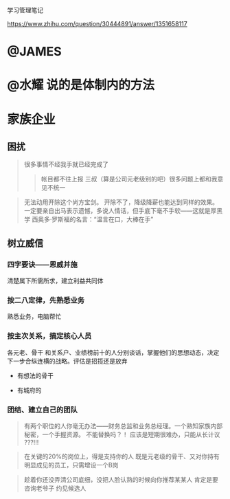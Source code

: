 
学习管理笔记


https://www.zhihu.com/question/30444891/answer/1351658117

# @JAMES

# @水耀 说的是体制内的方法


# 家族企业

## 困扰

> 很多事情不经我手就已经完成了
> > 帐目都不往上报
> > 三叔（算是公司元老级别的吧）很多问题上都和我意见不统一

> 无法动用开除这个尚方宝剑。
> 开除不了，降级降薪也能达到同样的效果。
> 一定要亲自出马表示遗憾，多说人情话，但手底下毫不手软——这就是厚黑学
> 西奥多·罗斯福的名言：“温言在口，大棒在手”


## 树立威信


### 四字要诀——恩威并施

清楚属下所需所求，建立利益共同体


### 按二八定律，先熟悉业务

熟悉业务，电脑帮忙
### 按主次关系，搞定核心人员
各元老、骨干
和关系户、业绩榜前十的人分别谈话，掌握他们的思想动态，决定下一步合纵连横的战略。评估是招揽还是放弃

* 有想法的骨干

* 有城府的

### 团结、建立自己的团队

> 有两个职位的人你毫无办法——财务总监和业务总经理。一个熟知家族内部秘密，一个手握资源。
 不能替换吗？！ 应该是短期很难办，只能从长计议  ???!!! 

> 在关键的20%的岗位上，得是支持你的人
> 既是元老级的骨干、又对你持有明显成见的员工，只需增设一个B岗

> 趁着你还没弄清公司底细，没把人脸认熟的时候向你推荐某某人
> 肯定是要咨询老爷子
> 约见候选人
